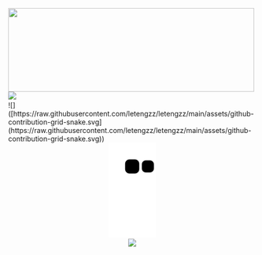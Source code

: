 <div>
  <img height="170" width="500" align="left" src="https://github-readme-stats.vercel.app/api?username=letengzz&count_private=true&include_all_commits=true&&show_icons=true&theme=blueberry" />
  <img height="173" src="https://github-readme-stats.vercel.app/api/top-langs/?username=letengzz&layout=compact" />
</div>
![]([https://raw.githubusercontent.com/letengzz/letengzz/main/assets/github-contribution-grid-snake.svg](https://raw.githubusercontent.com/letengzz/letengzz/main/assets/github-contribution-grid-snake.svg))

<div align="center"><img src="https://raw.githubusercontent.com/letengzz/letengzz/main/assets/github-contribution-grid-snake.svg" /></div>
<div align="center"><img src="https://cdn.jsdelivr.net/gh/letengzz/letengzz/assets/github-contribution-grid-snake.svg" /></div>
